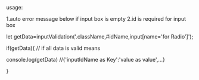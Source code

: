 
usage:

1.auto error message below if input box is empty
2.id is required for input box

let getData=inputValidation('.className,#idName,input[name='for Radio']');

if(getData){ // if all data is valid means

console.log(getData)  //{'inputIdName as Key':'value as value',...} 

}
